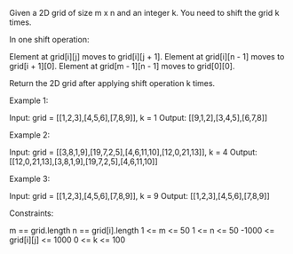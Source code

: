 Given a 2D grid of size m x n and an integer k. You need to shift the grid k
times.

In one shift operation:


Element at grid[i][j] moves to grid[i][j + 1].
Element at grid[i][n - 1] moves to grid[i + 1][0].
Element at grid[m - 1][n - 1] moves to grid[0][0].


Return the 2D grid after applying shift operation k times.


Example 1:


Input: grid = [[1,2,3],[4,5,6],[7,8,9]], k = 1
Output: [[9,1,2],[3,4,5],[6,7,8]]


Example 2:


Input: grid = [[3,8,1,9],[19,7,2,5],[4,6,11,10],[12,0,21,13]], k = 4
Output: [[12,0,21,13],[3,8,1,9],[19,7,2,5],[4,6,11,10]]


Example 3:


Input: grid = [[1,2,3],[4,5,6],[7,8,9]], k = 9
Output: [[1,2,3],[4,5,6],[7,8,9]]



Constraints:


m == grid.length
n == grid[i].length
1 <= m <= 50
1 <= n <= 50
-1000 <= grid[i][j] <= 1000
0 <= k <= 100




